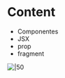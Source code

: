 # Content

- Componentes
- JSX
- prop 
- fragment 


![|50](https://cdn-icons-png.flaticon.com/512/3334/3334886.png)

